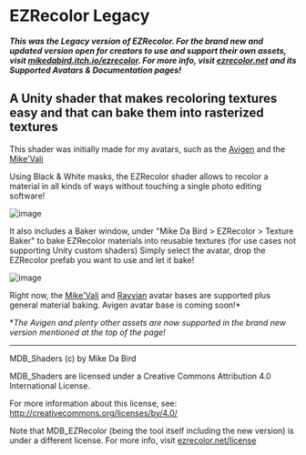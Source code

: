 # EZRecolor Legacy
***This was the Legacy version of EZRecolor. For the brand new and updated version open for creators to use and support their own assets, visit [mikedabird.itch.io/ezrecolor](https://mikedabird.itch.io/ezrecolor). For more info, visit [ezrecolor.net](https://ezrecolor.net) and its Supported Avatars & Documentation pages!***

## A Unity shader that makes recoloring textures easy and that can bake them into rasterized textures
This shader was initially made for my avatars, such as the [Avigen](https://mikedabird.itch.io/avigen) and the [Mike'Vali](https://mikedabird.itch.io/mikevali)

Using Black & White masks, the EZRecolor shader allows to recolor a material in all kinds of ways without touching a single photo editing software!

![image](https://github.com/MikeDaBird/EZRecolor/assets/24901068/0ce65f0d-ed3b-4f35-9850-cf0ca946e56e)

It also includes a Baker window, under "Mike Da Bird > EZRecolor > Texture Baker" to bake EZRecolor materials into reusable textures (for use cases not supporting Unity custom shaders) Simply select the avatar, drop the EZRecolor prefab you want to use and let it bake!

![image](https://github.com/MikeDaBird/EZRecolor/assets/24901068/16cb2725-3726-48f5-82f3-8f274e5cd5e9)

Right now, the [Mike'Vali](https://mikedabird.itch.io/mikevali) and [Rayvian](https://mikedabird.itch.io/rayvian) avatar bases are supported plus general material baking. Avigen avatar base is coming soon!*

**The Avigen and plenty other assets are now supported in the brand new version mentioned at the top of the page!*

---

MDB_Shaders (c) by Mike Da Bird

MDB_Shaders are licensed under a
Creative Commons Attribution 4.0 International License.

For more information about this license, see:
http://creativecommons.org/licenses/by/4.0/


Note that MDB_EZRecolor (being the tool itself including the new version) is under a different license. For more info, visit [ezrecolor.net/license](https://ezrecolor.net/license)
